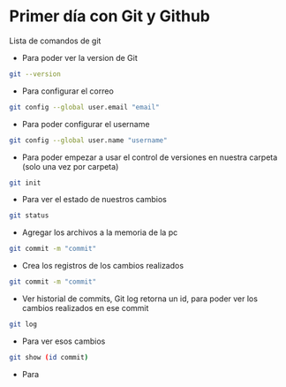 # Primer día con Git y Github

Lista de comandos de git

* Para poder ver la version de Git

```bash
git --version
```

* Para configurar el correo
```bash
git config --global user.email "email"
```

* Para poder configurar el username
```bash
git config --global user.name "username"
```

* Para poder empezar a usar el control de versiones en nuestra carpeta (solo una vez por carpeta)
```bash
git init
```

* Para ver el estado de nuestros cambios
```bash
git status
```

* Agregar los archivos a la memoria de la pc
```bash
git commit -m "commit"
```


* Crea los registros de los cambios realizados
```bash
git commit -m "commit"
```

* Ver historial de commits, Git log retorna un id, para poder ver los cambios realizados en ese commit
```bash
git log
```
* Para ver esos cambios
```bash
git show (id commit)
```
* Para 

